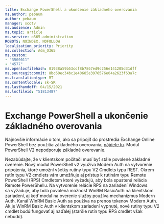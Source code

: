 ```yaml
---
title: Exchange PowerShell a ukončenie základného overovania
ms.author: pebaum
author: pebaum
manager: scotv
ms.audience: Admin
ms.topic: article
ms.service: o365-administration
ROBOTS: NOINDEX, NOFOLLOW
localization_priority: Priority
ms.collection: Adm_O365
ms.custom:
- "3500011"
- "4577"
ms.openlocfilehash: 01938a59b53ccf8b7867ed9c256e141205d31dff
ms.sourcegitcommit: 8bc60ec34bc1e40685e3976576e04a2623f63a7c
ms.translationtype: MT
ms.contentlocale: sk-SK
ms.lasthandoff: 04/15/2021
ms.locfileid: "51813487"
---
```

# <a name="exchange-powershell-and-basic-authentication-deprecation"></a>Exchange PowerShell a ukončenie základného overovania

Najnovšie informácie o tom, ako sa pripojiť do prostredia Exchange Online PowerShell bez použitia základného overovania, [nájdete tu](https://aka.ms/exops-docs). Modul PowerShell V2 nepodporuje základné overovanie.

Nezabúdajte, že v klientskom počítači musí byť stále povolené základné overenie.
Nový modul PowerShell v2 využíva Modern Auth na vytvorenie pripojenia, ktoré umožní všetky rutiny typu V2 Cmdlets typu REST. Okrem rutín typu V2 cmdlets vám umožňuje aj prístup k rutinám typu Remote PowerShell (RPS) Cmdletsm ktoré vyžadujú, aby bola spustená relácia Remote PowerShellu. Na vytvorenie relácie RPS na zariadení Windows sa vyžaduje, aby bola povolená možnosť WinRM BasicAuth na klientskom zariadení, aj keď modul na overenie služby používa mechanizmus Modern Auth. Kanál WinRM Basic Auth sa používa na prenos tokenov Modern Auth. Ak je WinRM Basic Auth v klientskom zariadení vypnuté, nové rutiny typu V2 cmdlet budú fungovať aj naďalej (staršie rutín typu RPS cmdlet však nebudú).
